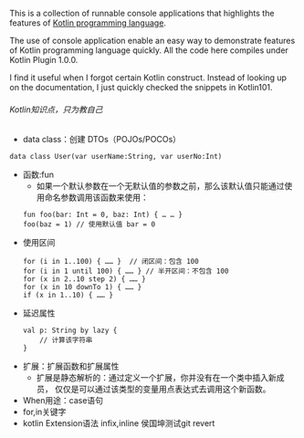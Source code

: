 This is a collection of runnable console applications that highlights the features of [Kotlin programming language](http://confluence.jetbrains.net/display/Kotlin/Welcome).

The use of console application enable an easy way to demonstrate features of Kotlin programming language quickly.
All the code here compiles under Kotlin Plugin 1.0.0.

I find it useful when I forgot certain Kotlin construct. Instead of looking up on the documentation, I just quickly checked the snippets in Kotlin101.

###### Kotlin知识点，只为教自己

- data class：创建 DTOs（POJOs/POCOs）
```
data class User(var userName:String, var userNo:Int)
```
- 函数:fun
    * 如果一个默认参数在一个无默认值的参数之前，那么该默认值只能通过使用命名参数调用该函数来使用：
    ```
    fun foo(bar: Int = 0, baz: Int) { … … }
    foo(baz = 1) // 使用默认值 bar = 0
    ``` 
 - 使用区间
    ```
    for (i in 1..100) { …… }  // 闭区间：包含 100
    for (i in 1 until 100) { …… } // 半开区间：不包含 100
    for (x in 2..10 step 2) { …… }
    for (x in 10 downTo 1) { …… }
    if (x in 1..10) { …… }
    ```   
- 延迟属性
    ```
    val p: String by lazy {
        // 计算该字符串
    }
    ```    
- 扩展：扩展函数和扩展属性
    * 扩展是静态解析的：通过定义一个扩展，你并没有在一个类中插入新成员， 仅仅是可以通过该类型的变量用点表达式去调用这个新函数。
- When用途：case语句
- for,in关键字
- kotlin Extension语法 infix,inline
侯国坤测试git revert